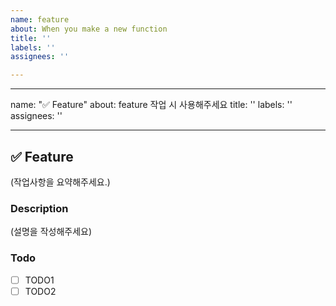 ```yaml
---
name: feature
about: When you make a new function
title: ''
labels: ''
assignees: ''

---
```


---
name: "✅ Feature"
about: feature 작업 시 사용해주세요
title: ''
labels: ''
assignees: ''

---

## ✅ Feature
(작업사항을 요약해주세요.)

### Description
(설명을 작성해주세요)

### Todo
- [ ] TODO1
- [ ] TODO2
